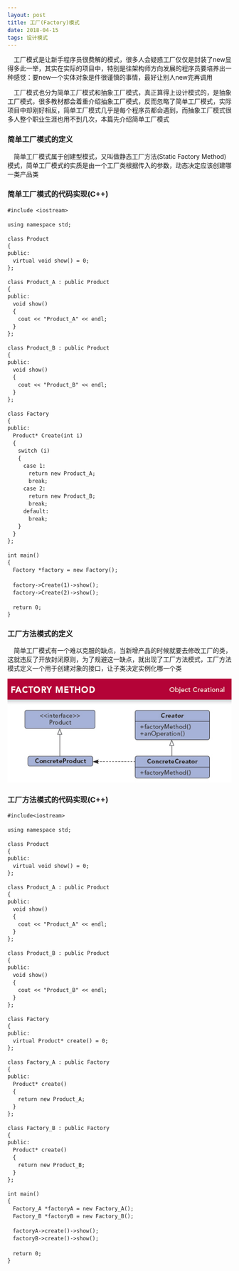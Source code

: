 ```yaml
---
layout: post
title: 工厂(Factory)模式
date: 2018-04-15
tags: 设计模式
---
```


　工厂模式是让新手程序员很费解的模式，很多人会疑惑工厂仅仅是封装了new显得多此一举，其实在实际的项目中，特别是往架构师方向发展的程序员要培养出一种感觉：要new一个实体对象是件很谨慎的事情，最好让别人new完再调用

　工厂模式也分为简单工厂模式和抽象工厂模式，真正算得上设计模式的，是抽象工厂模式，很多教材都会着重介绍抽象工厂模式，反而忽略了简单工厂模式，实际项目中却刚好相反，简单工厂模式几乎是每个程序员都会遇到，而抽象工厂模式很多人整个职业生涯也用不到几次，本篇先介绍简单工厂模式

### 简单工厂模式的定义

　简单工厂模式属于创建型模式，又叫做静态工厂方法(Static Factory Method)模式，简单工厂模式的实质是由一个工厂类根据传入的参数，动态决定应该创建哪一类产品类

### 简单工厂模式的代码实现(C++)

```
#include <iostream>

using namespace std;

class Product
{
public:
　virtual void show() = 0;  
};

class Product_A : public Product
{
public:
　void show()
　{
　　cout << "Product_A" << endl;
　}
};

class Product_B : public Product
{
public:
　void show()
　{
　　cout << "Product_B" << endl;
　}
};

class Factory
{
public:
　Product* Create(int i)
　{
　　switch (i)
　　{
　　　case 1:
　　　　return new Product_A;
　　　　break;
　　　case 2:
　　　　return new Product_B;
　　　　break;
　　　default:
　　　　break;
　　}
　}
};

int main()
{
　Factory *factory = new Factory();
　
　factory->Create(1)->show();
　factory->Create(2)->show();

　return 0;
}
```

### 工厂方法模式的定义

　简单工厂模式有一个难以克服的缺点，当新增产品的时候就要去修改工厂的类，这就违反了开放封闭原则，为了规避这一缺点，就出现了工厂方法模式，工厂方法模式定义一个用于创建对象的接口，让子类决定实例化哪一个类

![](/images/posts/DesignPattern/Factory-Method.jpg)

### 工厂方法模式的代码实现(C++)

```
#include<iostream>

using namespace std;

class Product
{
public:
　virtual void show() = 0;  
};

class Product_A : public Product
{
public:
　void show()
　{
　　cout << "Product_A" << endl;
　}
};

class Product_B : public Product
{
public:
　void show()
　{
　　cout << "Product_B" << endl;
　}
};

class Factory
{
public:
　virtual Product* create() = 0;
};

class Factory_A : public Factory
{
public:
　Product* create()
　{
　　return new Product_A;
　}
};

class Factory_B : public Factory
{
public:
　Product* create()
　{
　　return new Product_B;
　}
};

int main()
{
　Factory_A *factoryA = new Factory_A();
　Factory_B *factoryB = new Factory_B();

　factoryA->create()->show();
　factoryB->create()->show();
　
　return 0;
}
```


